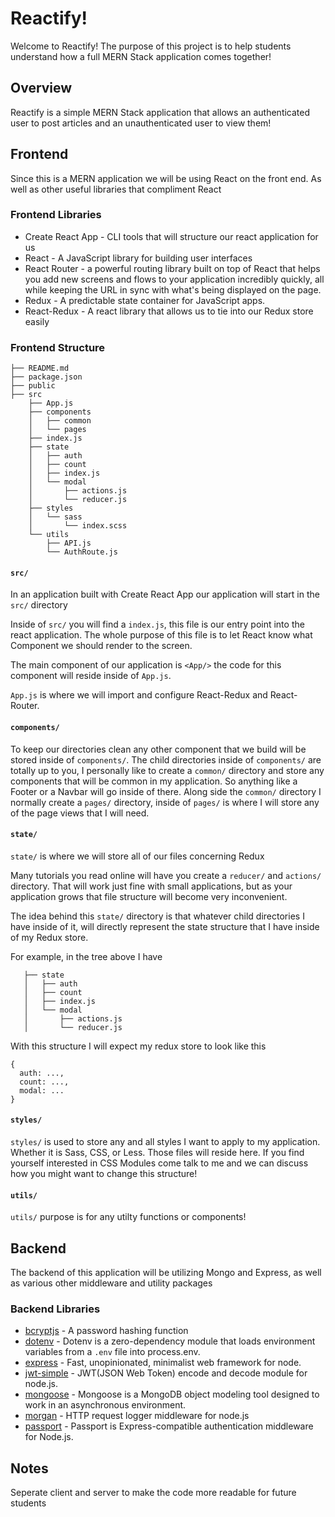 # Reactify!
Welcome to Reactify! The purpose of this project is to help students understand how a full MERN Stack application comes together!

## Overview
Reactify is a simple MERN Stack application that allows an authenticated user to post articles and an unauthenticated user to view them!

## Frontend
Since this is a MERN application we will be using React on the front end. As well as other useful libraries that compliment React

### Frontend Libraries
- Create React App - CLI tools that will structure our react application for us
- React - A JavaScript library for building user interfaces
- React Router - a powerful routing library built on top of React that helps you add new screens and flows to your application incredibly quickly, all while keeping the URL in sync with what's being displayed on the page.
- Redux - A predictable state container for JavaScript apps.
- React-Redux - A react library that allows us to tie into our Redux store easily

### Frontend Structure
```
├── README.md
├── package.json
├── public
├── src
    ├── App.js
    ├── components
    │   ├── common
    │   └── pages
    ├── index.js
    ├── state
    │   ├── auth
    │   ├── count
    │   ├── index.js
    │   └── modal
    │       ├── actions.js
    │       └── reducer.js
    ├── styles
    │   └── sass
    │       └── index.scss
    └── utils
        ├── API.js
        └── AuthRoute.js
```
#### `src/`
In an application built with Create React App our application will start in the `src/` directory

Inside of `src/` you will find a `index.js`, this file is our entry point into the react application. The whole purpose of this file is to let React know what Component we should render to the screen.

The main component of our application is `<App/>` the code for this component will reside inside of `App.js`.

`App.js` is where we will import and configure React-Redux and React-Router.

#### `components/`
To keep our directories clean any other component that we build will be stored inside of `components/`. The child directories inside of `components/` are totally up to you, I personally like to create a `common/` directory and store any components that will be common in my application. So anything like a Footer or a Navbar will go inside of there. Along side the `common/` directory I normally create a `pages/` directory, inside of `pages/` is where I will store any of the page views that I will need.

#### `state/`
`state/` is where we will store all of our files concerning Redux

Many tutorials you read online will have you create a `reducer/` and `actions/` directory. That will work just fine with small applications, but as your application grows that file structure will become very inconvenient.

The idea behind this `state/` directory is that whatever child directories I have inside of it, will directly represent the state structure that I have inside of my Redux store. 

For example, in the tree above I have 
```    
   ├── state
   │   ├── auth
   │   ├── count
   │   ├── index.js
   │   └── modal
   │       ├── actions.js
   │       └── reducer.js
```

With this structure I will expect my redux store to look like this
```
{
  auth: ...,
  count: ...,
  modal: ...
}
```

#### `styles/`
`styles/` is used to store any and all styles I want to apply to my application. Whether it is Sass, CSS, or Less. Those files will reside here. If you find yourself interested in CSS Modules come talk to me and we can discuss how you might want to change this structure!

#### `utils/`
`utils/` purpose is for any utilty functions or components!

## Backend
The backend of this application will be utilizing Mongo and Express, as well as various other middleware and utility packages

### Backend Libraries
- [bcryptjs](https://www.npmjs.com/package/bcryptjs) - A password hashing function
- [dotenv](https://www.npmjs.com/package/dotenv) - Dotenv is a zero-dependency module that loads environment variables from a `.env` file into process.env.
- [express](https://www.npmjs.com/package/express) - Fast, unopinionated, minimalist web framework for node.
- [jwt-simple](https://www.npmjs.com/package/jwt-simple) - JWT(JSON Web Token) encode and decode module for node.js.
- [mongoose](https://www.npmjs.com/package/mongoose) - Mongoose is a MongoDB object modeling tool designed to work in an asynchronous environment.
- [morgan](https://www.npmjs.com/package/morgan) - HTTP request logger middleware for node.js
- [passport](https://www.npmjs.com/package/passport) - Passport is Express-compatible authentication middleware for Node.js.

## Notes

Seperate client and server to make the code more readable for future students
